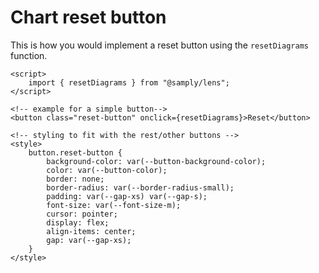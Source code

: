 # Chart reset button

This is how you would implement a reset button using the `resetDiagrams` function.

```svelte
<script>
    import { resetDiagrams } from "@samply/lens";
</script>

<!-- example for a simple button-->
<button class="reset-button" onclick={resetDiagrams}>Reset</button>

<!-- styling to fit with the rest/other buttons -->
<style>
    button.reset-button {
        background-color: var(--button-background-color);
        color: var(--button-color);
        border: none;
        border-radius: var(--border-radius-small);
        padding: var(--gap-xs) var(--gap-s);
        font-size: var(--font-size-m);
        cursor: pointer;
        display: flex;
        align-items: center;
        gap: var(--gap-xs);
    }
</style>
```
